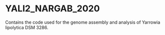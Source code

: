 # YALI2_NARGAB_2020
Contains the code used for the genome assembly and analysis of Yarrowia lipolytica DSM 3286.

